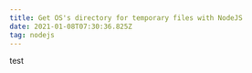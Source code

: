 ```yaml
---
title: Get OS's directory for temporary files with NodeJS
date: 2021-01-08T07:30:36.825Z
tag: nodejs
---
```

test